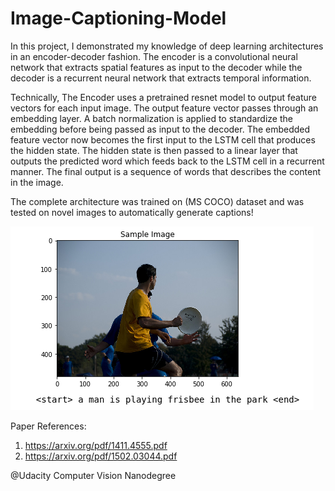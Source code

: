 # Image-Captioning-Model

In this project, I demonstrated my knowledge of deep learning architectures in an encoder-decoder fashion. The encoder is a convolutional neural network that extracts spatial features as input to the decoder while the decoder is a recurrent neural network that extracts temporal information.

Technically, The Encoder uses a pretrained resnet model to output feature vectors for each input image. The output feature vector passes through an embedding layer. A batch normalization is applied to standardize the embedding before being passed as input to the decoder. The embedded feature vector now becomes the first input to the LSTM cell that produces the hidden state. The hidden state is then passed to a linear layer that outputs the predicted word which feeds back to the LSTM cell in a recurrent manner. The final output is a sequence of words that describes the content in the image.

The complete architecture was trained on (MS COCO) dataset and was tested on novel images to automatically generate captions!

![Model Prediction](/images/prediction.png)  

Paper References: 
1) https://arxiv.org/pdf/1411.4555.pdf
2) https://arxiv.org/pdf/1502.03044.pdf

@Udacity Computer Vision Nanodegree
